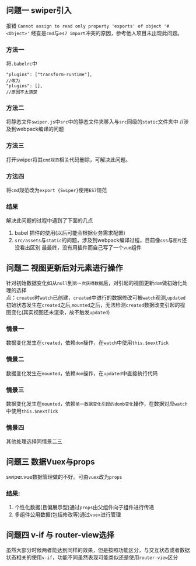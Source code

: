 ## 问题一 swiper引入
报错
`Cannot assign to read only property 'exports' of object '#<Object>'`
经查是`cmd`与`es7 import`冲突的原因，参考他人项目未出现此问题。
### 方法一
将`.babelrc`中
```
"plugins": ["transform-runtime"],
//改为
"plugins": [],
//原因不太清楚
```
### 方法二
将静态文件`swiper.js`中`src`中的静态文件夹移入与`src`同级的`static`文件夹中
//涉及到webpack编译的问题
### 方法三
打开swiper将其`cmd规范`相关代码删除，可解决此问题。
### 方法四
将`cmd`规范改为`export {Swiper}`使用`ES7`规范

### 结果
解决此问题的过程中遇到了下面的几点
1. babel 插件的使用(以后可能会根据业务需求配置)
2. `src/assets`与`static`的问题，涉及到webpack编译过程，目前像`css`与`图片`还没看出区别
最最终，没有用插件而自己写了一个`vue`组件  

## 问题二 视图更新后对元素进行操作
针对初始数据变化如从`null`到`第一次获得数据`后，对引起的视图更新`dom`做初始化处理的选择  
点：`created`时`watch`已创建，`created`中进行的数据修改可被`watch`观测,`updated`初始状态发生在`created`之后,`mounted`之后，无法检测`created`数据改变引起的视图变化(其实视图还未渲染，故不触发`updated`)
### 情景一
数据变化发生在`created`，依赖`dom`操作，在`watch`中使用`this.$nextTick`
### 情景二
数据变化发生在`mounted`，依赖`dom`操作，在`updated`中直接执行代码
### 情景三
数据变化发生在`mounted`，依赖`单一数据变化引起的domb变化`操作，在数据对应`watch`中使用`this.$nextTick`
### 情景四
其他处理选择同情景二三

## 问题三 数据Vuex与props
swiper.vue数据管理做的不好。可由`vuex`改为`props`
### 结果:
1. 个性化数据(且偏展示型)通过`props`由父组件向子组件进行传递
2. 多组件公用数据(包括修改等)通过`vuex`进行管理

## 问题四 v-if 与 router-view选择
虽然大部分时候两者能达到同样的效果，但是按照功能区分，与交互状态或者数据状态相关的使用`v-if`，功能不同虽然表现可能类似还是使用`router-view`区分
